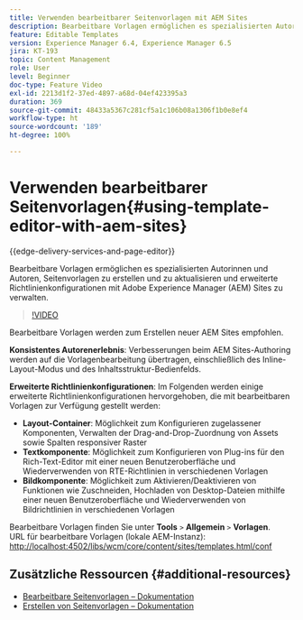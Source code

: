 ```yaml
---
title: Verwenden bearbeitbarer Seitenvorlagen mit AEM Sites
description: Bearbeitbare Vorlagen ermöglichen es spezialisierten Autorinnen und Autoren, Seitenvorlagen zu erstellen und zu aktualisieren und erweiterte Richtlinienkonfigurationen mit AEM Sites zu verwalten.
feature: Editable Templates
version: Experience Manager 6.4, Experience Manager 6.5
jira: KT-193
topic: Content Management
role: User
level: Beginner
doc-type: Feature Video
exl-id: 2213d1f2-37ed-4897-a68d-04ef423395a3
duration: 369
source-git-commit: 48433a5367c281cf5a1c106b08a1306f1b0e8ef4
workflow-type: ht
source-wordcount: '189'
ht-degree: 100%

---
```


# Verwenden bearbeitbarer Seitenvorlagen{#using-template-editor-with-aem-sites}

{{edge-delivery-services-and-page-editor}}

Bearbeitbare Vorlagen ermöglichen es spezialisierten Autorinnen und Autoren, Seitenvorlagen zu erstellen und zu aktualisieren und erweiterte Richtlinienkonfigurationen mit Adobe Experience Manager (AEM) Sites zu verwalten.

>[!VIDEO](https://video.tv.adobe.com/v/3449620?quality=12&learn=on&captions=ger)

Bearbeitbare Vorlagen werden zum Erstellen neuer AEM Sites empfohlen.

**Konsistentes Autorenerlebnis**: Verbesserungen beim AEM Sites-Authoring werden auf die Vorlagenbearbeitung übertragen, einschließlich des Inline-Layout-Modus und des Inhaltsstruktur-Bedienfelds.

**Erweiterte Richtlinienkonfigurationen**: Im Folgenden werden einige erweiterte Richtlinienkonfigurationen hervorgehoben, die mit bearbeitbaren Vorlagen zur Verfügung gestellt werden:

* **Layout-Container**: Möglichkeit zum Konfigurieren zugelassener Komponenten, Verwalten der Drag-and-Drop-Zuordnung von Assets sowie Spalten responsiver Raster
* **Textkomponente**: Möglichkeit zum Konfigurieren von Plug-ins für den Rich-Text-Editor mit einer neuen Benutzeroberfläche und Wiederverwenden von RTE-Richtlinien in verschiedenen Vorlagen
* **Bildkomponente**: Möglichkeit zum Aktivieren/Deaktivieren von Funktionen wie Zuschneiden, Hochladen von Desktop-Dateien mithilfe einer neuen Benutzeroberfläche und Wiederverwenden von Bildrichtlinien in verschiedenen Vorlagen

Bearbeitbare Vorlagen finden Sie unter **Tools** `>` **Allgemein** `>` **Vorlagen**.\
URL für bearbeitbare Vorlagen (lokale AEM-Instanz): [http://localhost:4502/libs/wcm/core/content/sites/templates.html/conf](http://localhost:4502/libs/wcm/core/content/sites/templates.html/conf)

## Zusätzliche Ressourcen {#additional-resources}

* [Bearbeitbare Seitenvorlagen – Dokumentation](https://experienceleague.adobe.com/docs/experience-manager-65/developing/platform/templates/page-templates-editable.html?lang=de)
* [Erstellen von Seitenvorlagen – Dokumentation](https://experienceleague.adobe.com/docs/experience-manager-65/authoring/siteandpage/templates.html?lang=de)
